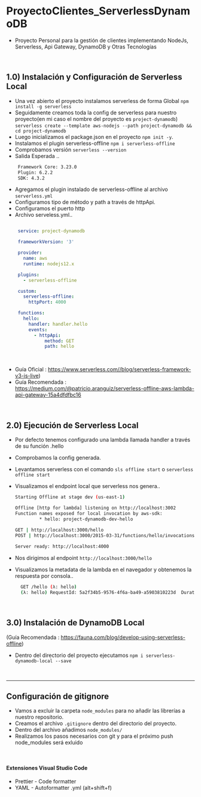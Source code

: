 # ProyectoClientes_ServerlessDynamoDB
* Proyecto Personal para la gestión de clientes implementando NodeJs, Serverless, Api Gateway, DynamoDB y Otras Tecnologías

</hr>

</br>   

## 1.0) Instalación y Configuración de Serverless Local
* Una vez abierto el proyecto instalamos  serverless de forma Global `npm install -g serverless`
* Seguidamente creamos toda la config de serverless para nuestro proyecto(en mi caso el nombre del proyecto es `project-dynamodb`) `serverless create --template aws-nodejs --path project-dynamodb && cd project-dynamodb`
* Luego inicializamos el package.json en el proyecto `npm init -y`.
* Instalamos el plugin serverless-offline `npm i serverless-offline`
* Comprobamos versión `serverless --version`
* Salida Esperada ..
   ``` bash
    Framework Core: 3.23.0
    Plugin: 6.2.2
    SDK: 4.3.2

   ```
* Agregamos el plugin instalado de serverless-offline al archivo `serverless.yml`
* Configuramos tipo de método y path a través de httpApi.
* Configuramos el puerto http 
* Archivo serveless.yml..
  ``` yml
  
   service: project-dynamodb

   frameworkVersion: '3'

   provider:
     name: aws
     runtime: nodejs12.x

   plugins:
     - serverless-offline 

   custom: 
     serverless-offline:
       httpPort: 4000   

   functions:
     hello:
       handler: handler.hello
       events:
         - httpApi:
             method: GET
             path: hello

  ``` 
   
  
</br>   

* Guía Oficial : https://www.serverless.com//blog/serverless-framework-v3-is-live)   
* Guía Recomendada : https://medium.com/@patricio.aranguiz/serverless-offline-aws-lambda-api-gateway-15a4dfdfbc16   
   
</br>

## 2.0) Ejecución de Serverless Local
* Por defecto tenemos configurado una lambda llamada handler a través de su función .hello
* Comprobamos la config generada.
* Levantamos serverless con el comando `sls offline start` o `serverless offline start`
* Visualizamos el endpoint local que serverless nos genera..

     ``` bash
     Starting Offline at stage dev (us-east-1)

   Offline [http for lambda] listening on http://localhost:3002
   Function names exposed for local invocation by aws-sdk:
              * hello: project-dynamodb-dev-hello
              
    GET | http://localhost:3000/hello   
    POST | http://localhost:3000/2015-03-31/functions/hello/invocations 
    
    Server ready: http://localhost:4000
  ``` 
  
* Nos dirigimos al endpoint `http://localhost:3000/hello`
* Visualizamos la metadata de la lambda en el navegador y obtenemos la respuesta por consola..
  
  ``` bash
    GET /hello (λ: hello)
    (λ: hello) RequestId: 5a2f34b5-9576-4f6a-ba49-a5903810223d  Duration: 114.74 ms  Billed Duration: 115 ms
  ```
  
</br>

## 3.0) Instalación de DynamoDB Local
(Guía Recomendada : https://fauna.com/blog/develop-using-serverless-offline)
* Dentro del directorio del proyecto ejecutamos `npm i serverless-dynamodb-local --save`

</br>


<hr>
 

## Configuración de gitignore
   * Vamos a excluir la carpeta `node_modules` para no añadir las librerías a nuestro repositorio.
   * Creamos el archivo `.gitignore` dentro del directorio del proyecto.
   * Dentro del archivo añadimos `node_modules/`
   * Realizamos los pasos necesarios con git y para el próximo push node_modules será exluido
 
   </br>
 
#### Extensiones Visual Studio Code
  * Prettier - Code formatter
  * YAML - Autoformatter .yml (alt+shift+f)
